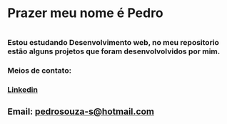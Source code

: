 
<!--
**PedroSzSantana/PedroSzSantana** is a ✨ _special_ ✨ repository because its `README.md` (this file) appears on your GitHub profile.

Here are some ideas to get you started:

- 🔭 I’m currently working on ...
- 🌱 I’m currently learning ...
- 👯 I’m looking to collaborate on ...
- 🤔 I’m looking for help with ...
- 💬 Ask me about ...
- 📫 How to reach me: ...
- 😄 Pronouns: ...
- ⚡ Fun fact: ...
-->
<h1> Prazer meu nome é Pedro <h1>
<h3>Estou estudando Desenvolvimento web, no meu repositorio estão alguns projetos que foram desenvolvolvidos por mim.<h3>
<h3>Meios de contato:<h3>
<a href="https://www.linkedin.com/in/pedro-souza-3ab330226/">Linkedin<a>
<h3>Email: <a href="mailto:pedrosouza-s@hotmail.com" target="_blank">pedrosouza-s@hotmail.com<a><h3>
